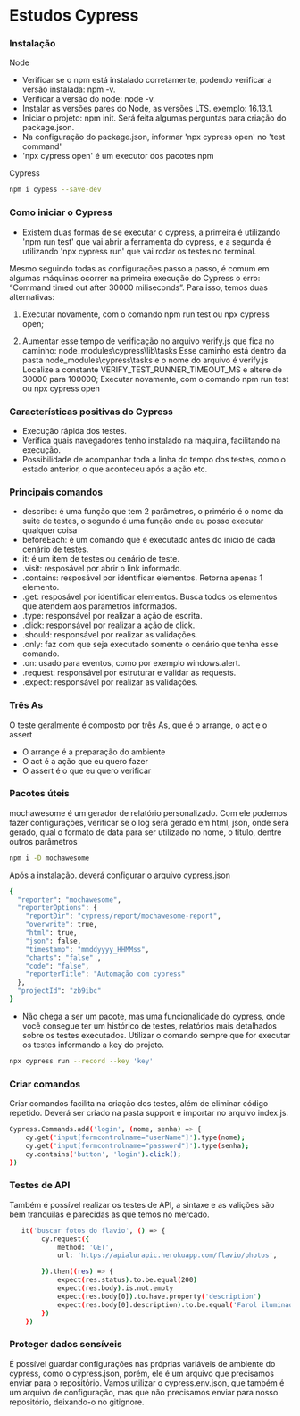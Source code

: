 # Estudos Cypress


### Instalação

Node
* Verificar se o npm está instalado corretamente, podendo verificar a versão instalada: npm -v.
* Verificar a versão do node: node -v.
* Instalar as versões pares do Node, as versões LTS. exemplo: 16.13.1.
* Iniciar o projeto: npm init. Será feita algumas perguntas para criação do package.json.
* Na configuração do package.json, informar 'npx cypress  open' no 'test command'
* 'npx cypress  open' é um executor dos pacotes npm

Cypress
```bash
npm i cypess --save-dev 
```

### Como iniciar o Cypress

* Existem duas formas de se executar o cypress, a primeira é utilizando 'npm run test' que vai abrir a ferramenta do cypress, e a segunda é utilizando 'npx cypress run' que vai rodar os testes no terminal.

Mesmo seguindo todas as configurações passo a passo, é comum em algumas máquinas ocorrer na primeira execução do Cypress o erro: “Command timed out after 30000 miliseconds”. Para isso, temos duas alternativas:

1) Executar novamente, com o comando npm run test ou npx cypress open;

2) Aumentar esse tempo de verificação no arquivo verify.js que fica no caminho: node_modules\cypress\lib\tasks
Esse caminho está dentro da pasta node_modules\cypress\tasks e o nome do arquivo é verify.js
Localize a constante VERIFY_TEST_RUNNER_TIMEOUT_MS e altere de 30000 para 100000;
Executar novamente, com o comando npm run test ou npx cypress open


### Características positivas do Cypress

* Execução rápida dos testes.
* Verifica quais navegadores tenho instalado na máquina, facilitando na execução.
* Possibilidade de acompanhar toda a linha do tempo dos testes, como o estado anterior, o que aconteceu após a ação etc.


### Principais comandos

* describe: é uma função que tem 2 parâmetros, o primério é o nome da suite de testes, o segundo é uma função onde eu posso executar qualquer coisa
* beforeEach: é um comando que é executado antes do inicio de cada cenário de testes.
* it: é um item de testes ou cenário de teste.
* .visit: resposável por abrir o link informado.
* .contains: resposável por identificar elementos. Retorna apenas 1 elemento.
* .get: resposável por identificar elementos. Busca todos os elementos que atendem aos parametros informados.
* .type: responsável por realizar a ação de escrita.
* .click: responsável por realizar a ação de click.
* .should: responsável por realizar as validações.
* .only: faz com que seja executado somente o cenário que tenha esse comando.
* .on: usado para eventos, como por exemplo windows.alert.
* .request: responsável por estruturar e validar as requests.
* .expect: responsável por realizar as validações.


### Três As

O teste geralmente é composto por três As, que é o arrange, o act e o assert

* O arrange é a preparação do ambiente
* O act é a ação que eu quero fazer
* O assert é o que eu quero verificar

### Pacotes úteis
mochawesome é um gerador de relatório personalizado. Com ele podemos fazer configurações, verificar se o log será gerado em html, json, onde será gerado, qual o formato de data para ser utilizado no nome, o título, dentre outros parâmetros

```bash
npm i -D mochawesome
```
Após a instalação. deverá configurar o arquivo cypress.json
```bash
{
  "reporter": "mochawesome",
  "reporterOptions": {
    "reportDir": "cypress/report/mochawesome-report",
    "overwrite": true,
    "html": true,
    "json": false,
    "timestamp": "mmddyyyy_HHMMss",
    "charts": "false" ,
    "code": "false",
    "reporterTitle": "Automação com cypress"
  },
  "projectId": "zb9ibc"
}

```

* Não chega a ser um pacote, mas uma funcionalidade do cypress, onde você consegue ter um histórico de testes, relatórios mais detalhados sobre os testes executados. 
Utilizar o comando sempre que for executar os testes informando a key do projeto.
```bash
npx cypress run --record --key 'key'
```

### Criar comandos
Criar comandos facilita na criação dos testes, além de eliminar código repetido. Deverá ser criado na pasta support e importar no arquivo index.js.

```bash
Cypress.Commands.add('login', (nome, senha) => {
    cy.get('input[formcontrolname="userName"]').type(nome);
    cy.get('input[formcontrolname="password"]').type(senha);
    cy.contains('button', 'login').click();
})
```

### Testes de API

Também é possível realizar os testes de API, a sintaxe e as valições são bem tranquilas e parecidas as que temos no mercado.

```bash
   it('buscar fotos do flavio', () => {
        cy.request({
            method: 'GET',
            url: 'https://apialurapic.herokuapp.com/flavio/photos',

        }).then((res) => {
            expect(res.status).to.be.equal(200)
            expect(res.body).is.not.empty
            expect(res.body[0]).to.have.property('description')
            expect(res.body[0].description).to.be.equal('Farol iluminado')
        })
    })
```

### Proteger dados sensíveis 

É possível guardar configurações nas próprias variáveis de ambiente do cypress, como o cypress.json, porém, ele é um arquivo que precisamos enviar para o repositório. Vamos utilizar o cypress.env.json, que também é um arquivo de configuração, mas que não precisamos enviar para nosso repositório, deixando-o no gitignore.